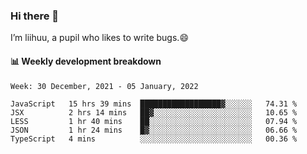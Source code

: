 ### Hi there 👋
I’m liihuu, a pupil who likes to write bugs.😄


#### 📊 Weekly development breakdown
<!--START_SECTION:waka-->
```text
Week: 30 December, 2021 - 05 January, 2022

JavaScript   15 hrs 39 mins  ██████████████████▓░░░░░░   74.31 % 
JSX          2 hrs 14 mins   ██▓░░░░░░░░░░░░░░░░░░░░░░   10.65 % 
LESS         1 hr 40 mins    ██░░░░░░░░░░░░░░░░░░░░░░░   07.94 % 
JSON         1 hr 24 mins    █▓░░░░░░░░░░░░░░░░░░░░░░░   06.66 % 
TypeScript   4 mins          ░░░░░░░░░░░░░░░░░░░░░░░░░   00.36 % 
```
<!--END_SECTION:waka-->

<!--
**liihuu/liihuu** is a ✨ _special_ ✨ repository because its `README.md` (this file) appears on your GitHub profile.

Here are some ideas to get you started:

- 🔭 I’m currently working on ...
- 🌱 I’m currently learning ...
- 👯 I’m looking to collaborate on ...
- 🤔 I’m looking for help with ...
- 💬 Ask me about ...
- 📫 How to reach me: ...
- 😄 Pronouns: ...
- ⚡ Fun fact: ...
-->
